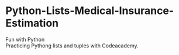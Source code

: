 # Python-Lists-Medical-Insurance-Estimation
Fun with Python <br>
Practicing Pythong lists and tuples with Codeacademy.
